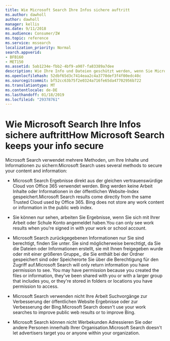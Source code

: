 ```yaml
---
title: Wie Microsoft Search Ihre Infos sichere auftritt
ms.author: dawholl
author: dawholl
manager: kellis
ms.date: 9/11/2018
ms.audience: Consumer/IW
ms.topic: reference
ms.service: mssearch
localization_priority: Normal
search.appverid:
- BFB160
- MET150
ms.assetid: 5ab1234e-fbb2-4bf9-a907-fa83389a7dee
description: Wie Ihre Info und Dateien geschützt werden, wenn Sie Microsoft Search verwenden
ms.openlocfilehash: 52dbf65d3c7414eaa2c4a3770def3f4f00edc40c
ms.sourcegitcommit: bf52cc63b75f2e0324a716fe65da47702956b722
ms.translationtype: MT
ms.contentlocale: de-DE
ms.lasthandoff: 01/18/2019
ms.locfileid: "29378761"
---
```

# <a name="how-microsoft-search-keeps-your-info-secure"></a><span data-ttu-id="057ed-103">Wie Microsoft Search Ihre Infos sichere auftritt</span><span class="sxs-lookup"><span data-stu-id="057ed-103">How Microsoft Search keeps your info secure</span></span>

<span data-ttu-id="057ed-104">Microsoft Search verwendet mehrere Methoden, um Ihre Inhalte und Informationen zu sichern:</span><span class="sxs-lookup"><span data-stu-id="057ed-104">Microsoft Search uses several methods to secure your content and information:</span></span>
  
- <span data-ttu-id="057ed-p101">Microsoft Search Ergebnisse direkt aus der gleichen vertrauenswürdige Cloud von Office 365 verwendet werden. Bing werden keine Arbeit Inhalte oder Informationen in der öffentlichen Website-Index gespeichert.</span><span class="sxs-lookup"><span data-stu-id="057ed-p101">Microsoft Search results come directly from the same Trusted Cloud used by Office 365. Bing does not store any work content or information in the public web index.</span></span>
    
- <span data-ttu-id="057ed-107">Sie können nur sehen, arbeiten Sie Ergebnisse, wenn Sie sich mit Ihrer Arbeit oder Schule Konto angemeldet haben.</span><span class="sxs-lookup"><span data-stu-id="057ed-107">You can only see work results when you're signed in with your work or school account.</span></span>
    
- <span data-ttu-id="057ed-p102">Microsoft Search zurückgegebenen Informationen nur Sie sind berechtigt, finden Sie unter. Sie sind möglicherweise berechtigt, da Sie die Dateien oder Informationen erstellt, sie mit Ihnen freigegeben wurde oder mit einer größeren Gruppe,, die Sie enthält bei der Ordner gespeichert sind oder Speicherorte Sie über die Berechtigung für den Zugriff auf.</span><span class="sxs-lookup"><span data-stu-id="057ed-p102">Microsoft Search will only return information you have permission to see. You may have permission because you created the files or information, they've been shared with you or with a larger group that includes you, or they're stored in folders or locations you have permission to access.</span></span>
    
- <span data-ttu-id="057ed-110">Microsoft Search verwenden nicht Ihre Arbeit Suchvorgänge zur Verbesserung der öffentlichen Website Ergebnisse oder zur Verbesserung der Bing.</span><span class="sxs-lookup"><span data-stu-id="057ed-110">Microsoft Search doesn't use your work searches to improve public web results or to improve Bing.</span></span>
    
- <span data-ttu-id="057ed-111">Microsoft Search können nicht Werbekunden Adressieren Sie oder andere Personen innerhalb Ihrer Organisation.</span><span class="sxs-lookup"><span data-stu-id="057ed-111">Microsoft Search doesn't let advertisers target you or anyone within your organization.</span></span>

  

